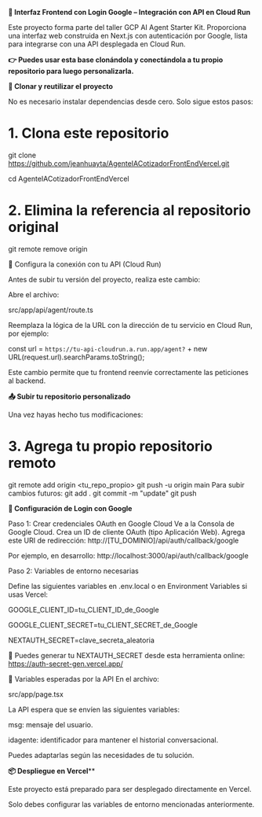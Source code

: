 **🧠 Interfaz Frontend con Login Google – Integración con API en Cloud Run**

Este proyecto forma parte del taller GCP AI Agent Starter Kit. Proporciona una interfaz web construida en Next.js con autenticación por Google, lista para integrarse con una API desplegada en Cloud Run.

**👉 Puedes usar esta base clonándola y conectándola a tu propio repositorio para luego personalizarla.**

**🚀 Clonar y reutilizar el proyecto**

No es necesario instalar dependencias desde cero. Solo sigue estos pasos:

# 1. Clona este repositorio

git clone https://github.com/jeanhuayta/AgenteIACotizadorFrontEndVercel.git

cd AgenteIACotizadorFrontEndVercel

# 2. Elimina la referencia al repositorio original

git remote remove origin

🔗 Configura la conexión con tu API (Cloud Run)

Antes de subir tu versión del proyecto, realiza este cambio:

Abre el archivo:

src/app/api/agent/route.ts

Reemplaza la lógica de la URL con la dirección de tu servicio en Cloud Run, por ejemplo:

const url = `https://tu-api-cloudrun.a.run.app/agent?` +
  new URL(request.url).searchParams.toString();

Este cambio permite que tu frontend reenvíe correctamente las peticiones al backend.

**📤 Subir tu repositorio personalizado**

Una vez hayas hecho tus modificaciones:

# 3. Agrega tu propio repositorio remoto
git remote add origin <tu_repo_propio>
git push -u origin main
Para subir cambios futuros:
git add .
git commit -m "update"
git push

**🔐 Configuración de Login con Google**

Paso 1: Crear credenciales OAuth en Google Cloud
Ve a la Consola de Google Cloud.
Crea un ID de cliente OAuth (tipo Aplicación Web).
Agrega este URI de redirección:
http://[TU_DOMINIO]/api/auth/callback/google

Por ejemplo, en desarrollo: http://localhost:3000/api/auth/callback/google

Paso 2: Variables de entorno necesarias

Define las siguientes variables en .env.local o en Environment Variables si usas Vercel:

GOOGLE_CLIENT_ID=tu_CLIENT_ID_de_Google

GOOGLE_CLIENT_SECRET=tu_CLIENT_SECRET_de_Google

NEXTAUTH_SECRET=clave_secreta_aleatoria

🔐 Puedes generar tu NEXTAUTH_SECRET desde esta herramienta online: https://auth-secret-gen.vercel.app/

💬 Variables esperadas por la API
En el archivo:

src/app/page.tsx

La API espera que se envíen las siguientes variables:

msg: mensaje del usuario.

idagente: identificador para mantener el historial conversacional.

Puedes adaptarlas según las necesidades de tu solución.


**📦 Despliegue en Vercel****

Este proyecto está preparado para ser desplegado directamente en Vercel.

Solo debes configurar las variables de entorno mencionadas anteriormente.
